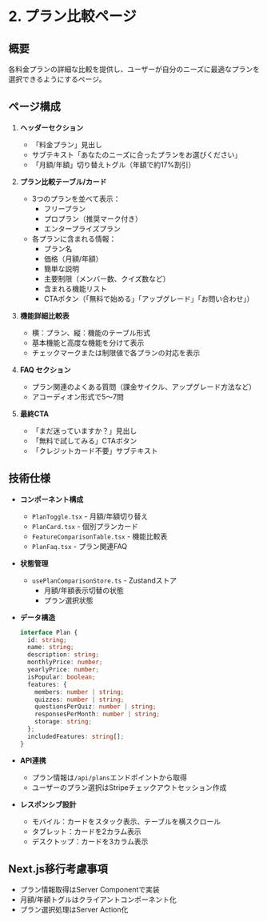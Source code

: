 # 2. プラン比較ページ

## 概要

各料金プランの詳細な比較を提供し、ユーザーが自分のニーズに最適なプランを選択できるようにするページ。

## ページ構成

1. **ヘッダーセクション**

   - 「料金プラン」見出し
   - サブテキスト「あなたのニーズに合ったプランをお選びください」
   - 「月額/年額」切り替えトグル（年額で約17%割引）

2. **プラン比較テーブル/カード**

   - 3つのプランを並べて表示：
     - フリープラン
     - プロプラン（推奨マーク付き）
     - エンタープライズプラン
   - 各プランに含まれる情報：
     - プラン名
     - 価格（月額/年額）
     - 簡単な説明
     - 主要制限（メンバー数、クイズ数など）
     - 含まれる機能リスト
     - CTAボタン（「無料で始める」「アップグレード」「お問い合わせ」）

3. **機能詳細比較表**

   - 横：プラン、縦：機能のテーブル形式
   - 基本機能と高度な機能を分けて表示
   - チェックマークまたは制限値で各プランの対応を表示

4. **FAQ セクション**

   - プラン関連のよくある質問（課金サイクル、アップグレード方法など）
   - アコーディオン形式で5〜7問

5. **最終CTA**
   - 「まだ迷っていますか？」見出し
   - 「無料で試してみる」CTAボタン
   - 「クレジットカード不要」サブテキスト

## 技術仕様

- **コンポーネント構成**

  - `PlanToggle.tsx` - 月額/年額切り替え
  - `PlanCard.tsx` - 個別プランカード
  - `FeatureComparisonTable.tsx` - 機能比較表
  - `PlanFaq.tsx` - プラン関連FAQ

- **状態管理**

  - `usePlanComparisonStore.ts` - Zustandストア
    - 月額/年額表示切替の状態
    - プラン選択状態

- **データ構造**

  ```typescript
  interface Plan {
    id: string;
    name: string;
    description: string;
    monthlyPrice: number;
    yearlyPrice: number;
    isPopular: boolean;
    features: {
      members: number | string;
      quizzes: number | string;
      questionsPerQuiz: number | string;
      responsesPerMonth: number | string;
      storage: string;
    };
    includedFeatures: string[];
  }
  ```

- **API連携**

  - プラン情報は`/api/plans`エンドポイントから取得
  - ユーザーのプラン選択はStripeチェックアウトセッション作成

- **レスポンシブ設計**
  - モバイル：カードをスタック表示、テーブルを横スクロール
  - タブレット：カードを2カラム表示
  - デスクトップ：カードを3カラム表示

## Next.js移行考慮事項

- プラン情報取得はServer Componentで実装
- 月額/年額トグルはクライアントコンポーネント化
- プラン選択処理はServer Action化
